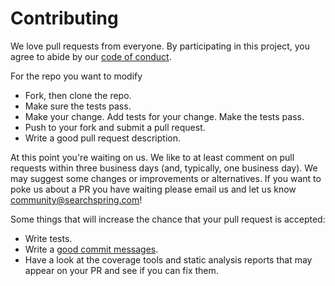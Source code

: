 # Contributing

We love pull requests from everyone. By participating in this project, you
agree to abide by our [code of conduct].

[code of conduct]: https://github.com/searchspring/community/blob/main/CODE_OF_CONDUCT.md

For the repo you want to modify
- Fork, then clone the repo.
- Make sure the tests pass.
- Make your change. Add tests for your change. Make the tests pass.
- Push to your fork and submit a pull request.
- Write a good pull request description.

At this point you're waiting on us. We like to at least comment on pull requests
within three business days (and, typically, one business day). We may suggest
some changes or improvements or alternatives.  If you want to poke us about a PR 
you have waiting please email us and let us know community@searchspring.com!

Some things that will increase the chance that your pull request is accepted:

- Write tests.
- Write a [good commit messages][commit].
- Have a look at the coverage tools and static analysis reports that may appear on your PR and see if you can fix them.

[commit]: http://tbaggery.com/2008/04/19/a-note-about-git-commit-messages.html
